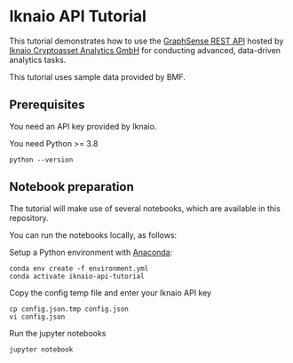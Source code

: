 # Iknaio API Tutorial

This tutorial demonstrates how to use the [GraphSense REST API](https://api.ikna.io) hosted by [Iknaio Cryptoasset Analytics GmbH](https://www.ikna.io) for conducting advanced, data-driven analytics tasks.

This tutorial uses sample data provided by BMF.

## Prerequisites

You need an API key provided by Iknaio.

You need Python >= 3.8

	python --version

## Notebook preparation

The tutorial will make use of several notebooks, which are available in this repository.

You can run the notebooks locally, as follows:

Setup a Python environment with [Anaconda](https://www.anaconda.com/products/distribution):

    conda env create -f environment.yml
    conda activate iknaio-api-tutorial

Copy the config temp file and enter your Iknaio API key

    cp config.json.tmp config.json
    vi config.json

Run the jupyter notebooks

    jupyter notebook

